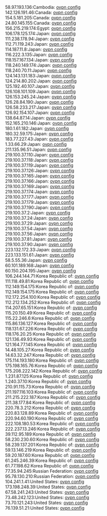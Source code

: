 58.97.193.136:Cambodia: [ovpn config](vpn/58_97_193_136.ovpn)  
142.126.191.46:Canada: [ovpn config](vpn/142_126_191_46.ovpn)  
154.5.181.205:Canada: [ovpn config](vpn/154_5_181_205.ovpn)  
24.80.145.155:Canada: [ovpn config](vpn/24_80_145_155.ovpn)  
156.215.219.174:Egypt: [ovpn config](vpn/156_215_219_174.ovpn)  
106.178.125.174:Japan: [ovpn config](vpn/106_178_125_174.ovpn)  
111.238.178.94:Japan: [ovpn config](vpn/111_238_178_94.ovpn)  
112.71.119.243:Japan: [ovpn config](vpn/112_71_119_243.ovpn)  
114.187.11.8:Japan: [ovpn config](vpn/114_187_11_8.ovpn)  
116.222.3.135:Japan: [ovpn config](vpn/116_222_3_135.ovpn)  
118.157.167.134:Japan: [ovpn config](vpn/118_157_167_134.ovpn)  
118.240.149.174:Japan: [ovpn config](vpn/118_240_149_174.ovpn)  
118.240.70.11:Japan: [ovpn config](vpn/118_240_70_11.ovpn)  
124.143.131.183:Japan: [ovpn config](vpn/124_143_131_183.ovpn)  
124.214.80.202:Japan: [ovpn config](vpn/124_214_80_202.ovpn)  
125.192.40.107:Japan: [ovpn config](vpn/125_192_40_107.ovpn)  
126.108.101.109:Japan: [ovpn config](vpn/126_108_101_109.ovpn)  
126.153.245.24:Japan: [ovpn config](vpn/126_153_245_24.ovpn)  
126.28.84.190:Japan: [ovpn config](vpn/126_28_84_190.ovpn)  
126.58.233.217:Japan: [ovpn config](vpn/126_58_233_217.ovpn)  
126.92.154.107:Japan: [ovpn config](vpn/126_92_154_107.ovpn)  
138.64.87.14:Japan: [ovpn config](vpn/138_64_87_14.ovpn)  
152.165.210.146:Japan: [ovpn config](vpn/152_165_210_146.ovpn)  
180.1.61.182:Japan: [ovpn config](vpn/180_1_61_182.ovpn)  
180.32.59.175:Japan: [ovpn config](vpn/180_32_59_175.ovpn)  
183.77.227.43:Japan: [ovpn config](vpn/183_77_227_43.ovpn)  
1.33.66.29:Japan: [ovpn config](vpn/1_33_66_29.ovpn)  
211.135.96.51:Japan: [ovpn config](vpn/211_135_96_51.ovpn)  
219.100.37.110:Japan: [ovpn config](vpn/219_100_37_110.ovpn)  
219.100.37.118:Japan: [ovpn config](vpn/219_100_37_118.ovpn)  
219.100.37.119:Japan: [ovpn config](vpn/219_100_37_119.ovpn)  
219.100.37.126:Japan: [ovpn config](vpn/219_100_37_126.ovpn)  
219.100.37.165:Japan: [ovpn config](vpn/219_100_37_165.ovpn)  
219.100.37.166:Japan: [ovpn config](vpn/219_100_37_166.ovpn)  
219.100.37.169:Japan: [ovpn config](vpn/219_100_37_169.ovpn)  
219.100.37.174:Japan: [ovpn config](vpn/219_100_37_174.ovpn)  
219.100.37.177:Japan: [ovpn config](vpn/219_100_37_177.ovpn)  
219.100.37.179:Japan: [ovpn config](vpn/219_100_37_179.ovpn)  
219.100.37.190:Japan: [ovpn config](vpn/219_100_37_190.ovpn)  
219.100.37.2:Japan: [ovpn config](vpn/219_100_37_2.ovpn)  
219.100.37.24:Japan: [ovpn config](vpn/219_100_37_24.ovpn)  
219.100.37.29:Japan: [ovpn config](vpn/219_100_37_29.ovpn)  
219.100.37.54:Japan: [ovpn config](vpn/219_100_37_54.ovpn)  
219.100.37.56:Japan: [ovpn config](vpn/219_100_37_56.ovpn)  
219.100.37.81:Japan: [ovpn config](vpn/219_100_37_81.ovpn)  
219.100.37.90:Japan: [ovpn config](vpn/219_100_37_90.ovpn)  
223.132.172.33:Japan: [ovpn config](vpn/223_132_172_33.ovpn)  
223.133.151.61:Japan: [ovpn config](vpn/223_133_151_61.ovpn)  
58.5.55.36:Japan: [ovpn config](vpn/58_5_55_36.ovpn)  
60.101.189.168:Japan: [ovpn config](vpn/60_101_189_168.ovpn)  
60.150.204.195:Japan: [ovpn config](vpn/60_150_204_195.ovpn)  
106.244.144.71:Korea Republic of: [ovpn config](vpn/106_244_144_71.ovpn)  
111.118.49.81:Korea Republic of: [ovpn config](vpn/111_118_49_81.ovpn)  
112.149.154.175:Korea Republic of: [ovpn config](vpn/112_149_154_175.ovpn)  
112.149.154.175:Korea Republic of: [ovpn config](vpn/112_149_154_175.ovpn)  
112.172.254.100:Korea Republic of: [ovpn config](vpn/112_172_254_100.ovpn)  
112.212.134.252:Korea Republic of: [ovpn config](vpn/112_212_134_252.ovpn)  
114.207.65.151:Korea Republic of: [ovpn config](vpn/114_207_65_151.ovpn)  
115.20.150.49:Korea Republic of: [ovpn config](vpn/115_20_150_49.ovpn)  
115.22.246.6:Korea Republic of: [ovpn config](vpn/115_22_246_6.ovpn)  
115.86.136.127:Korea Republic of: [ovpn config](vpn/115_86_136_127.ovpn)  
118.131.67.226:Korea Republic of: [ovpn config](vpn/118_131_67_226.ovpn)  
118.176.20.25:Korea Republic of: [ovpn config](vpn/118_176_20_25.ovpn)  
121.136.49.93:Korea Republic of: [ovpn config](vpn/121_136_49_93.ovpn)  
121.164.77.145:Korea Republic of: [ovpn config](vpn/121_164_77_145.ovpn)  
14.48.105.27:Korea Republic of: [ovpn config](vpn/14_48_105_27.ovpn)  
14.63.32.247:Korea Republic of: [ovpn config](vpn/14_63_32_247.ovpn)  
175.114.193.180:Korea Republic of: [ovpn config](vpn/175_114_193_180.ovpn)  
175.198.165.76:Korea Republic of: [ovpn config](vpn/175_198_165_76.ovpn)  
175.208.222.142:Korea Republic of: [ovpn config](vpn/175_208_222_142.ovpn)  
1.231.87.125:Korea Republic of: [ovpn config](vpn/1_231_87_125.ovpn)  
1.240.37.10:Korea Republic of: [ovpn config](vpn/1_240_37_10.ovpn)  
210.91.115.73:Korea Republic of: [ovpn config](vpn/210_91_115_73.ovpn)  
211.197.116.103:Korea Republic of: [ovpn config](vpn/211_197_116_103.ovpn)  
211.215.222.187:Korea Republic of: [ovpn config](vpn/211_215_222_187.ovpn)  
211.38.177.84:Korea Republic of: [ovpn config](vpn/211_38_177_84.ovpn)  
220.78.3.212:Korea Republic of: [ovpn config](vpn/220_78_3_212.ovpn)  
220.83.128.89:Korea Republic of: [ovpn config](vpn/220_83_128_89.ovpn)  
220.94.60.190:Korea Republic of: [ovpn config](vpn/220_94_60_190.ovpn)  
222.108.180.53:Korea Republic of: [ovpn config](vpn/222_108_180_53.ovpn)  
222.237.13.246:Korea Republic of: [ovpn config](vpn/222_237_13_246.ovpn)  
39.112.95.189:Korea Republic of: [ovpn config](vpn/39_112_95_189.ovpn)  
58.230.230.60:Korea Republic of: [ovpn config](vpn/58_230_230_60.ovpn)  
58.239.137.201:Korea Republic of: [ovpn config](vpn/58_239_137_201.ovpn)  
59.13.146.219:Korea Republic of: [ovpn config](vpn/59_13_146_219.ovpn)  
59.20.187.60:Korea Republic of: [ovpn config](vpn/59_20_187_60.ovpn)  
61.245.246.39:Korea Republic of: [ovpn config](vpn/61_245_246_39.ovpn)  
61.77.198.62:Korea Republic of: [ovpn config](vpn/61_77_198_62.ovpn)  
77.35.94.245:Russian Federation: [ovpn config](vpn/77_35_94_245.ovpn)  
95.78.130.210:Russian Federation: [ovpn config](vpn/95_78_130_210.ovpn)  
104.241.1.41:United States: [ovpn config](vpn/104_241_1_41.ovpn)  
173.198.248.39:United States: [ovpn config](vpn/173_198_248_39.ovpn)  
67.58.241.243:United States: [ovpn config](vpn/67_58_241_243.ovpn)  
73.48.242.123:United States: [ovpn config](vpn/73_48_242_123.ovpn)  
73.70.121.243:United States: [ovpn config](vpn/73_70_121_243.ovpn)  
76.139.51.21:United States: [ovpn config](vpn/76_139_51_21.ovpn)  
